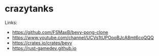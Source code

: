 # crazytanks

Links:
- https://github.com/FSMaxB/bevy-pong-clone
- https://www.youtube.com/channel/UCVs1tUPOooBJcA8mt6coQQQ
- https://crates.io/crates/bevy
- https://rust-gamedev.github.io
